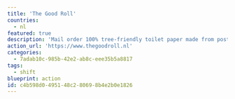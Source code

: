 ```yaml
---
title: 'The Good Roll'
countries:
  - nl
featured: true
description: 'Mail order 100% tree-friendly toilet paper made from post-consumer recycled paper.  50% of net profit from sales of The Good Roll is invested in the installation of safe toilets in East Africa.'
action_url: 'https://www.thegoodroll.nl'
categories:
  - 7adab10c-985b-42e2-ab8c-eee35b5a8817
tags:
  - shift
blueprint: action
id: c4b598d0-4951-48c2-8069-8b4e2b0e1826
---
```

